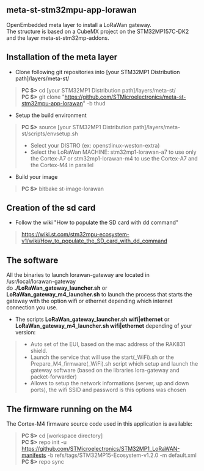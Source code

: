 ## meta-st-stm32mpu-app-lorawan

OpenEmbedded meta layer to install a LoRaWan gateway.<br>
The structure is based on a CubeMX project on the STM32MP157C-DK2 and the layer meta-st-stm32mp-addons.

## Installation of the meta layer

* Clone following git repositories into [your STM32MP1 Distribution path]/layers/meta-st/
 > **PC $>** cd [your STM32MP1 Distribution path]/layers/meta-st/<br>
 > **PC $>** git clone "https://github.com/STMicroelectronics/meta-st-stm32mpu-app-lorawan" -b thud <br>

* Setup the build environment
 > **PC $>** source [your STM32MP1 Distribution path]/layers/meta-st/scripts/envsetup.sh
 > * Select your DISTRO (ex: openstlinux-weston-extra)
 > * Select the LoRaWan MACHINE: stm32mp1-lorawan-a7 to use only the
 >   Cortex-A7 or stm32mp1-lorawan-m4 to use the Cortex-A7 and the Cortex-M4
 >   in parallel<br>

* Build your image
 > **PC $>** bitbake st-image-lorawan<br>

## Creation of the sd card
* Follow the wiki "How to populate the SD card with dd command"
 > https://wiki.st.com/stm32mpu-ecosystem-v1/wiki/How_to_populate_the_SD_card_with_dd_command<br>

## The software
All the binaries to launch lorawan-gateway are located in /usr/local/lorawan-gateway<br>
do **./LoRaWan_gateway_launcher.sh** or **LoRaWan_gateway_m4_launcher.sh** to launch the process that starts the gateway with the option wifi or ethernet depending which internet connection you use.<br>

* The scripts **LoRaWan_gateway_launcher.sh wifi|ethernet** or **LoRaWan_gateway_m4_launcher.sh wifi|ethernet** depending of your version:<br>
 > * Auto set of the EUI, based on the mac address of the RAK831 shield.<br>
 > * Launch the service that will use the start(_WiFi).sh or the Prepare_M4_firmware(_WiFi).sh script which setup and launch the gateway software (based on the libraries lora-gateway and packet-forwarder)<br>
 > * Allows to setup the network informations (server, up and down ports), the wifi SSID and password is this options was chosen<br>

## The firmware running on the M4
The Cortex-M4 firmware source code used in this application is available:<br>
 > **PC $>** cd [workspace directory]<br>
 > **PC $>** repo init -u https://github.com/STMicroelectronics/STM32MP1_LoRaWAN-manifests -b refs/tags/STM32MP15-Ecosystem-v1.2.0 -m default.xml<br>
 > **PC $>** repo sync
